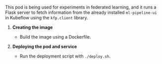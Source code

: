 This pod is being used for experiments in federated learning, and it runs a Flask server to fetch information from the already installed `ml-pipeline-ui` in Kubeflow using the `kfp.client` library.

1. **Creating the image**
   - Build the image using a Dockerfile.

2. **Deploying the pod and service**
   - Run the deployment script with `./deploy.sh`.
